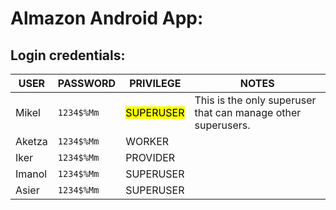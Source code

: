 # Almazon Android App:

## Login credentials:

| USER   | PASSWORD       | PRIVILEGE              | NOTES                                                        |
| ------ | -------------- | ---------------------- | ------------------------------------------------------------ |
| Mikel  | ```1234$%Mm``` | <mark>SUPERUSER</mark> | This is the only superuser that can manage other superusers. |
| Aketza | ```1234$%Mm``` | WORKER                 |                                                              |
| Iker   | ```1234$%Mm``` | PROVIDER               |                                                              |
| Imanol | ```1234$%Mm``` | SUPERUSER              |                                                              |
| Asier  | ```1234$%Mm``` | SUPERUSER              |                                                              |


